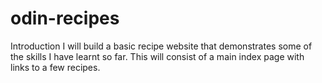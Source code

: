 # odin-recipes
Introduction
I will build a basic recipe website that demonstrates some of the skills I have learnt so far.
This will consist of a main index page with links to a few recipes.